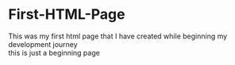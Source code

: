 # First-HTML-Page
This was my first html page that I have created while beginning my development journey  
this is just a beginning page

